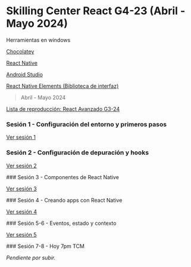 # Skilling Center React G4-23 (Abril - Mayo 2024)

Herramientas en windows

[Chocolatey](https://chocolatey.org/install)

[React Native](https://reactnative.dev/)

[Android Studio](https://developer.android.com/studio?hl=es-419)

[React Native Elements (Biblioteca de interfaz)](https://reactnativeelements.com/docs/components/header)


> Abril - Mayo 2024

[Lista de reproducción: React Avanzado G3-24](https://youtube.com/playlist?list=PLXDgesVAFKPYclBHwAwnDbkpp84mb53XW&si=cubgJkME-puzu_8Z)

### Sesión 1 - Configuración del entorno y primeros pasos

[Ver sesión 1](https://youtu.be/1mJozi_xmbs)

### Sesión 2 - Configuración de depuración y hooks

[Ver sesión 2](https://youtu.be/10VZnZTEwJA)

### Sesión 3 - Componentes de React Native

[Ver sesión 3](https://youtu.be/RfCpjeiAdh8)

### Sesión 4 - Creando apps con React Native

[Ver sesión 4](https://youtu.be/wlnlmky9zoA)

### Sesión 5-6 - Eventos, estado y contexto

[Ver sesión 5](https://youtu.be/t34gO8TAAlE)

### Sesión 7-8 - Hoy 7pm TCM

_Pendiente por subir._
<!-- [Ver sesión 5](https://youtu.be/t34gO8TAAlE) -->

